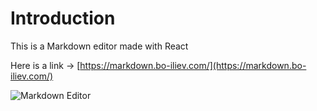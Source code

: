 # Introduction

This is a Markdown editor made with React

Here is a link -> [https://markdown.bo-iliev.com/](https://markdown.bo-iliev.com/)

![Markdown Editor](https://imgur.com/PvVMF1N.png)
